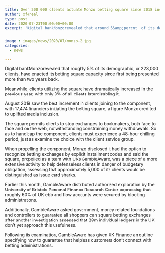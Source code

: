 ```yaml
---
title: Over 200 000 clients actuate Monzo betting square since 2018 inception
author: xforeal 
type: post
date: 2020-07-23T00:00:00+00:00
excerpt: 'Digital bankMonzorevealed that around 5&amp;percnt; of its demographic, or 223,000 clients, have actuated its betting square capacity since first being presented more than two years ago '


image : images/news/2020/07/monzo-2.jpg
categories:
  - news

---
```

Digital bankMonzorevealed that roughly 5&percnt; of its demographic, or 223,000 clients, have enacted its betting square capacity since first being presented more than two years back. 

Meanwhile, clients utilizing the square have dramatically increased in the previous year, with only 8&percnt; of all clients laterdisabling it. 

August 2019 saw the best increment in clients joining to the component, with 17,474 financiers initiating the betting square, a figure Monzo credited to uplifted media inclusion. 

The square permits clients to stop exchanges to bookmakers, both face to face and on the web, notwithstanding constraining money withdrawals. So as to handicap the component, clients must experience a 48-hour chilling period, just as examine the choice with the client service group. 

When propelling the component, Monzo disclosed it had the option to recognize betting exchanges by explicit installment codes and said the square, propelled as a team with UKs GambleAware, was a piece of a more extensive activity to help defenseless clients in danger of budgetary obligation, assessing that approximately 5,000 of its clients would be distinguished as issue card sharks. 

Earlier this month, GambleAware distributed authorized exploration by the University of Bristols Personal Finance Research Center expressing that roughly 60&percnt; of UK ebb and flow accounts were secured by blocking administrations. 

Additionally, GambleAware asked government, money related foundations and controllers to guarantee all shoppers can square betting exchanges after another investigation assessed that 28m individual ledgers in the UK don&#8217;t yet approach this usefulness. 

Following its examination, GambleAware has given UK Finance an outline specifying how to guarantee that helpless customers don&#8217;t connect with betting administrations.
